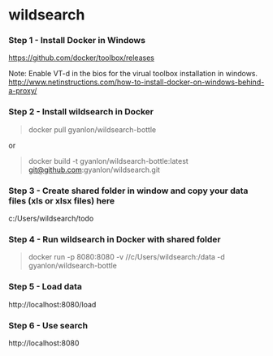 # wildsearch


### Step 1 - Install Docker in Windows
https://github.com/docker/toolbox/releases

Note:
Enable VT-d in the bios for the virual toolbox installation in windows. 
http://www.netinstructions.com/how-to-install-docker-on-windows-behind-a-proxy/


### Step 2 - Install wildsearch in Docker
> docker pull gyanlon/wildsearch-bottle

or

> docker build -t gyanlon/wildsearch-bottle:latest git@github.com:gyanlon/wildsearch.git

### Step 3 - Create shared folder in window and copy your data files (xls or xlsx files) here
c:/Users/wildsearch/todo

### Step 4 - Run wildsearch in Docker with shared folder
> docker run -p 8080:8080 -v //c/Users/wildsearch:/data -d gyanlon/wildsearch-bottle

### Step 5 - Load data
http://localhost:8080/load

### Step 6 - Use search
http://localhost:8080
